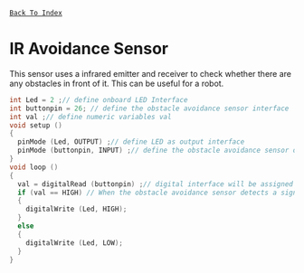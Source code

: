 [`Back To Index`](https://github.com/Sanjay0302/Sensor-Workshop-#readme)

# IR Avoidance Sensor

This sensor uses a infrared emitter and receiver to check whether there are any obstacles in front of it. This can be useful for a robot.

```c
int Led = 2 ;// define onboard LED Interface
int buttonpin = 26; // define the obstacle avoidance sensor interface
int val ;// define numeric variables val
void setup ()
{
  pinMode (Led, OUTPUT) ;// define LED as output interface
  pinMode (buttonpin, INPUT) ;// define the obstacle avoidance sensor output interface
}
void loop ()
{
  val = digitalRead (buttonpin) ;// digital interface will be assigned a value of 26 to read val
  if (val == HIGH) // When the obstacle avoidance sensor detects a signal, LED flashes
  {
    digitalWrite (Led, HIGH);
  }
  else
  {
    digitalWrite (Led, LOW);
  }
}


```
